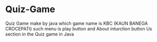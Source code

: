 # Quiz-Game
Quiz Game make by java which game name is KBC (KAUN BANEGA CROCEPATI) such menu is play button and About  inturction  button  Us section in the Quiz game in Java
